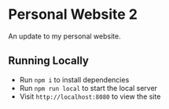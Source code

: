 # Personal Website 2

An update to my personal website.

## Running Locally

- Run `npm i` to install dependencies
- Run `npm run local` to start the local server
- Visit `http://localhost:8080` to view the site